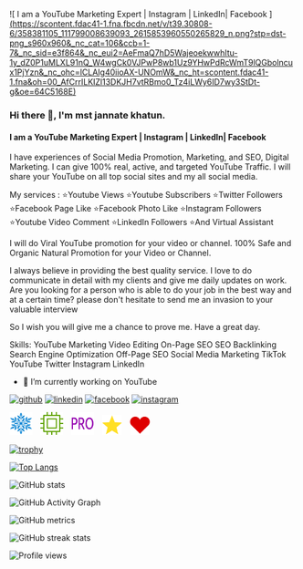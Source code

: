 ![ I am a YouTube Marketing Expert | Instagram | LinkedIn| Facebook ][(https://scontent.fdac41-1.fna.fbcdn.net/v/t39.30808-6/358381105_111799008639093_2615853960550265829_n.png?stp=dst-png_s960x960&_nc_cat=106&ccb=1-7&_nc_sid=e3f864&_nc_eui2=AeFmaQ7hD5WajeoekwwhItu-1y_dZ0P1uMLXL91nQ_W4wgCk0VJPwP8wb1Uz9YHwPdRcWmT9lQGbolncux1PjYzn&_nc_ohc=lCLAIg40iioAX-UNOmW&_nc_ht=scontent.fdac41-1.fna&oh=00_AfCrrILKIZl13DKJH7vtRBmo0_Tz4iLWy6ID7wy3StDt-g&oe=64C5168E)](https://media.licdn.com/dms/image/D5616AQFH9mFq5un4uA/profile-displaybackgroundimage-shrink_350_1400/0/1674390646245?e=1695859200&v=beta&t=lSZl5c72gfpNuUBBioZY1hGacV87xhqDOwpdFidxswo)

### Hi there 👋, I'm mst jannate khatun.
####  I am a YouTube Marketing Expert | Instagram | LinkedIn| Facebook 
I have experiences of Social Media Promotion, Marketing, and SEO, Digital Marketing.
I can give 100% real, active, and targeted YouTube Traffic. I will share your YouTube on all top social sites and my all social media.

My services :
⭐Youtube Views
⭐Youtube Subscribers
⭐Twitter Followers
⭐Facebook Page Like
⭐Facebook Photo Like
⭐Instagram Followers
⭐Youtube Video Comment
⭐LinkedIn Followers
⭐And Virtual Assistant

I will do Viral YouTube promotion for your video or channel. 100% Safe and Organic Natural Promotion for your Video or Channel.

I always believe in providing the best quality service. I love to do communicate in detail with my clients and give me daily updates on work. Are you looking for a person who is able to do your job in the best way and at a certain time? please don't hesitate to send me an invasion to your valuable interview

So I wish you will give me a chance to prove me.
Have a great day.

Skills: YouTube Marketing Video Editing On-Page SEO SEO Backlinking Search Engine Optimization Off-Page SEO Social Media Marketing TikTok YouTube Twitter Instagram LinkedIn

- 🔭 I’m currently working on YouTube 


[<img src='https://cdn.jsdelivr.net/npm/simple-icons@3.0.1/icons/github.svg' alt='github' height='40'>](https://github.com/mostjannate)  [<img src='https://cdn.jsdelivr.net/npm/simple-icons@3.0.1/icons/linkedin.svg' alt='linkedin' height='40'>](https://www.linkedin.com/in/mstjannate/)  [<img src='https://cdn.jsdelivr.net/npm/simple-icons@3.0.1/icons/facebook.svg' alt='facebook' height='40'>](https://www.facebook.com/mostjannate)  [<img src='https://cdn.jsdelivr.net/npm/simple-icons@3.0.1/icons/instagram.svg' alt='instagram' height='40'>](https://www.instagram.com/mstjannatekhatun/)  

<a href='https://archiveprogram.github.com/'><img src='https://raw.githubusercontent.com/acervenky/animated-github-badges/master/assets/acbadge.gif' width='40' height='40'></a> <a href='https://docs.github.com/en/developers'><img src='https://raw.githubusercontent.com/acervenky/animated-github-badges/master/assets/devbadge.gif' width='40' height='40'></a> <a href='https://github.com/pricing'><img src='https://raw.githubusercontent.com/acervenky/animated-github-badges/master/assets/pro.gif' width='40' height='40'></a> <a href='https://stars.github.com/'><img src='https://raw.githubusercontent.com/acervenky/animated-github-badges/master/assets/starbadge.gif' width='35' height='35'></a> <a href='https://docs.github.com/en/github/supporting-the-open-source-community-with-github-sponsors'><img src='https://raw.githubusercontent.com/acervenky/animated-github-badges/master/assets/sponsorbadge.gif' width='35' height='35'></a> 

[![trophy](https://github-profile-trophy.vercel.app/?username=mostjannate)](https://github.com/ryo-ma/github-profile-trophy)

[![Top Langs](https://github-readme-stats.vercel.app/api/top-langs/?username=mostjannate)](https://github.com/anuraghazra/github-readme-stats)

![GitHub stats](https://github-readme-stats.vercel.app/api?username=mostjannate&show_icons=true&count_private=true)  

![GitHub Activity Graph](https://activity-graph.herokuapp.com/graph?username=mostjannate)  

![GitHub metrics](https://metrics.lecoq.io/mostjannate)  

![GitHub streak stats](https://streak-stats.demolab.com/?user=mostjannate)  

![Profile views](https://gpvc.arturio.dev/mostjannate)  
